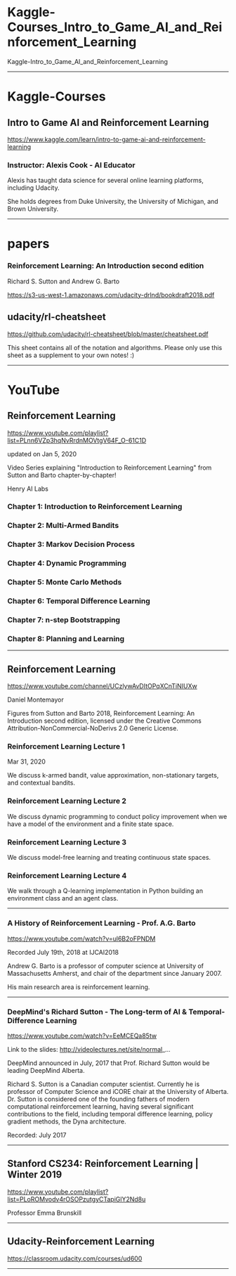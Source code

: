 # Kaggle-Courses_Intro_to_Game_AI_and_Reinforcement_Learning
Kaggle-Intro_to_Game_AI_and_Reinforcement_Learning


-------

# Kaggle-Courses

## Intro to Game AI and Reinforcement Learning
https://www.kaggle.com/learn/intro-to-game-ai-and-reinforcement-learning


### Instructor:  Alexis Cook - AI Educator
Alexis has taught data science for several online learning platforms, including Udacity. 

She holds degrees from Duke University, the University of Michigan, and Brown University.

-------

# papers

### Reinforcement Learning: An Introduction second edition
Richard S. Sutton and Andrew G. Barto

https://s3-us-west-1.amazonaws.com/udacity-drlnd/bookdraft2018.pdf

## udacity/rl-cheatsheet
https://github.com/udacity/rl-cheatsheet/blob/master/cheatsheet.pdf

This sheet contains all of the notation and algorithms. Please only use this sheet as a supplement to your own notes! :)

-------

# YouTube

## Reinforcement Learning
https://www.youtube.com/playlist?list=PLnn6VZp3hqNvRrdnMOVtgV64F_O-61C1D

updated on Jan 5, 2020

Video Series explaining "Introduction to Reinforcement Learning" from Sutton and Barto chapter-by-chapter!

Henry AI Labs

### Chapter 1: Introduction to Reinforcement Learning

### Chapter 2: Multi-Armed Bandits

### Chapter 3: Markov Decision Process

### Chapter 4: Dynamic Programming

### Chapter 5: Monte Carlo Methods

### Chapter 6: Temporal Difference Learning

### Chapter 7: n-step Bootstrapping

### Chapter 8: Planning and Learning




-------

## Reinforcement Learning
https://www.youtube.com/channel/UCzlywAvDItOPqXCnTiNIUXw

Daniel Montemayor

Figures from Sutton and Barto 2018, Reinforcement Learning: An Introduction second edition, licensed under the Creative Commons Attribution-NonCommercial-NoDerivs 2.0 Generic License.

### Reinforcement Learning Lecture 1
Mar 31, 2020

We discuss k-armed bandit, value approximation, non-stationary targets, and contextual bandits. 

### Reinforcement Learning Lecture 2

We discuss dynamic programming to conduct policy improvement when we have a model of the environment and a finite state space.  

### Reinforcement Learning Lecture 3

We discuss model-free learning and treating continuous state spaces. 


### Reinforcement Learning Lecture 4

We walk through a Q-learning implementation in Python building an environment class and an agent class.

-------

### A History of Reinforcement Learning - Prof. A.G. Barto
https://www.youtube.com/watch?v=ul6B2oFPNDM


Recorded July 19th, 2018 at IJCAI2018

Andrew G. Barto is a professor of computer science at University of Massachusetts Amherst, and chair of the department since January 2007. 

His main research area is reinforcement learning.



-------

### DeepMind's Richard Sutton - The Long-term of AI & Temporal-Difference Learning
https://www.youtube.com/watch?v=EeMCEQa85tw

Link to the slides: http://videolectures.net/site/normal_...

DeepMind announced in July, 2017 that Prof. Richard Sutton would be leading DeepMind Alberta.

Richard S. Sutton is a Canadian computer scientist. Currently he is professor of Computer Science and iCORE chair at the University of Alberta. Dr. Sutton is considered one of the founding fathers of modern computational reinforcement learning, having several significant contributions to the field, including temporal difference learning, policy gradient methods, the Dyna architecture.

Recorded: July 2017


-------

## Stanford CS234: Reinforcement Learning | Winter 2019
https://www.youtube.com/playlist?list=PLoROMvodv4rOSOPzutgyCTapiGlY2Nd8u

Professor Emma Brunskill

-------

## Udacity-Reinforcement Learning
https://classroom.udacity.com/courses/ud600


-------


